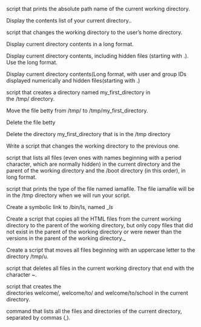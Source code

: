 script that prints the absolute path name of the current working directory.

Display the contents list of your current directory..

script that changes the working directory to the user’s home directory.

Display current directory contents in a long format.

Display current directory contents, including hidden files (starting with .). Use the long format.

Display current directory contents(Long format, with user and group IDs displayed numerically and hidden files(starting with .)
 
script that creates a directory named my_first_directory in the /tmp/ directory.

Move the file betty from /tmp/ to /tmp/my_first_directory.

Delete the file betty

Delete the directory my_first_directory that is in the /tmp directory

Write a script that changes the working directory to the previous one.

script that lists all files (even ones with names beginning with a period character, which are normally hidden) in the current directory and the parent of the working directory and the /boot directory (in this order), in long format.

script that prints the type of the file named iamafile. The file iamafile will be in the /tmp directory when we will run your script.

Create a symbolic link to /bin/ls, named __ls_

Create a script that copies all the HTML files from the current working directory to the parent of the working directory, but only copy files that did not exist in the parent of the working directory or were newer than the versions in the parent of the working directory._

Create a script that moves all files beginning with an uppercase letter to the directory /tmp/u.

script that deletes all files in the current working directory that end with the character ~.

script that creates the directories welcome/, welcome/to/ and welcome/to/school in the current directory.

command that lists all the files and directories of the current directory, separated by commas (,).
